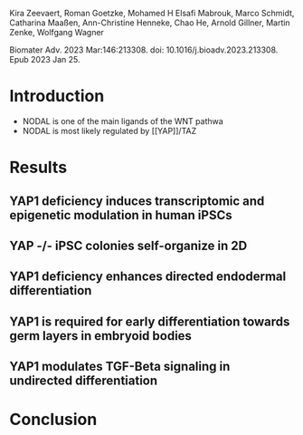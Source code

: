 
Kira Zeevaert, Roman Goetzke, Mohamed H Elsafi Mabrouk, Marco Schmidt, Catharina Maaßen, Ann-Christine Henneke, Chao He, Arnold Gillner, Martin Zenke, Wolfgang Wagner


Biomater Adv. 2023 Mar:146:213308. doi: 10.1016/j.bioadv.2023.213308. Epub 2023 Jan 25. 

# Introduction
- NODAL is one of the main ligands of the WNT pathwa
- NODAL is most likely regulated by [[YAP]]/TAZ
# Results
## YAP1 deficiency induces transcriptomic and epigenetic modulation in human iPSCs
## YAP -/- iPSC colonies self-organize in 2D
## YAP1 deficiency enhances directed endodermal differentiation
## YAP1 is required for early differentiation towards germ layers in embryoid bodies
## YAP1 modulates TGF-Beta signaling in undirected differentiation
# Conclusion
